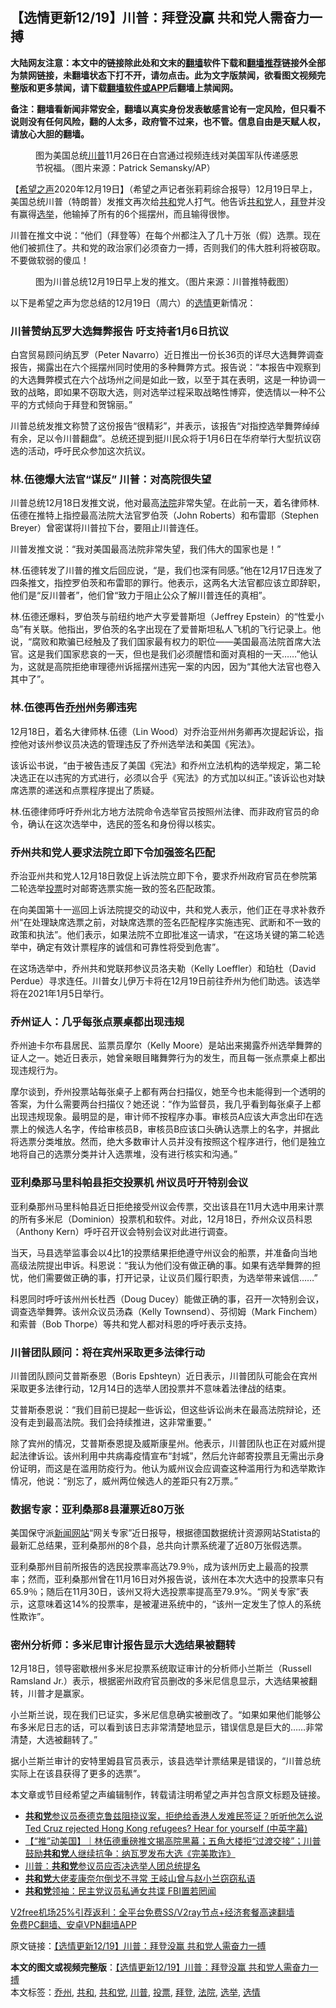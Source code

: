  <h2>【选情更新12/19】川普：拜登没赢 共和党人需奋力一搏</h2> <p class="notice"><b>大陆网友注意：本文中的链接除此处和文末的<a href="https://github.com/bannedbook/fanqiang" >翻墙</a>软件下载和<a href="https://github.com/killgcd/justmysocks/blob/master/README.md">翻墙推荐</a>链接外全部为禁网链接，未翻墙状态下打不开，请勿点击。此为文字版禁闻，欲看图文视频完整版和更多禁闻，请下载<a href="https://github.com/bannedbook/fanqiang">翻墙软件或APP</a>后翻墙上禁闻网。</p><p>备注：翻墙看新闻非常安全，翻墙以真实身份发表敏感言论有一定风险，但只看不说则没有任何风险，翻的人太多，政府管不过来，也不管。信息自由是天赋人权，请放心大胆的翻墙。</b></p>  <div class="entry"> <figure><figcaption>图为美国总统<a href="https://www.bannedbook.org/bnews/tag/%e5%b7%9d%e6%99%ae/" class="st_tag internal_tag" rel="tag" title="标签 川普 下的日志">川普</a>11月26日在白宫通过视频连线对美国军队传递感恩节祝福。（图片来源：Patrick Semansky/AP）</figcaption></figure> <p>【<span class='wp_keywordlink_affiliate'><a href="https://www.soundofhope.org" title="希望之声" target="_blank">希望之声</a></span>2020年12月19日】（希望之声记者张莉莉综合报导）12月19日早上，美国总统川普（特朗普）发推文再次给<a href="https://www.bannedbook.org/bnews/tag/%E5%85%B1%E5%92%8C/" class="st_tag internal_tag" rel="tag" title="标签 共和 下的日志">共和</a>党人打气。他告诉<a href="https://www.bannedbook.org/bnews/tag/%e5%85%b1%e5%92%8c%e5%85%9a/" class="st_tag internal_tag" rel="tag" title="标签 共和党 下的日志">共和党</a>人，<a href="https://www.bannedbook.org/bnews/tag/%e6%8b%9c%e7%99%bb/" class="st_tag internal_tag" rel="tag" title="标签 拜登 下的日志">拜登</a>并没有赢得<a href="https://www.bannedbook.org/bnews/tag/%e9%80%89%e4%b8%be/" class="st_tag internal_tag" rel="tag" title="标签 选举 下的日志">选举</a>，他输掉了所有的6个摇摆州，而且输得很惨。</p> <p>川普在推文中说：“他们（拜登等）在每个州都注入了几十万张（假）选票。现在他们被抓住了。共和党的政治家们必须奋力一搏，否则我们的伟大胜利将被窃取。不要做软弱的傻瓜！</p> <figure><figcaption>图为川普总统12月19日早上发的推文。（图片来源：川普推特截图）</figcaption></figure> <p>以下是希望之声为您总结的12月19日（周六）的<a href="https://www.bannedbook.org/bnews/tag/%E9%80%89%E6%83%85/" class="st_tag internal_tag" rel="tag" title="标签 选情 下的日志">选情</a>更新情况：</p> <h3>川普赞纳瓦罗大选舞弊报告 吁支持者1月6日抗议</h3> <p>白宫贸易顾问纳瓦罗（Peter Navarro）近日推出一份长36页的详尽大选舞弊调查报告，揭露出在六个摇摆州同时使用的多种舞弊方式。报告说：“本报告中观察到的大选舞弊模式在六个战场州之间是如此一致，以至于其在表明，这是一种协调一致的战略，即如果不窃取大选，则对选举过程采取战略性博弈，使选情以一种不公平的方式倾向于拜登和贺锦丽。”</p> <p>川普总统发推文称赞了这份报告“很精彩”，并表示，该报告“对指控选举舞弊绰绰有余，足以令川普翻盘”。总统还提到挺川民众将于1月6日在华府举行大型抗议窃选的活动，呼吁民众参加这次抗议。</p> <h3>林.伍德爆大法官“谋反” 川普：对高院很失望</h3> <p>川普总统12月18日发推文说，他对最高<a href="https://www.bannedbook.org/bnews/tag/%e6%b3%95%e9%99%a2/" class="st_tag internal_tag" rel="tag" title="标签 法院 下的日志">法院</a>非常失望。在此前一天，着名律师林.伍德在推特上指控最高法院大法官罗伯茨（John Roberts）和布雷耶（Stephen Breyer）曾密谋将川普拉下台，要阻止川普连任。</p> <p>川普发推文说：“我对美国最高法院非常失望，我们伟大的国家也是！”</p>  <p></p> <p>林.伍德转发了川普的推文后回应说，“是，我们也深有同感。”他在12月17日连发了四条推文，指控罗伯茨和布雷耶的罪行。他表示，这两名大法官都应该立即辞职，他们是“反川普者”，他们曾“致力于阻止公众了解川普连任的真相”。</p> <p>林.伍德还爆料，罗伯茨与前纽约地产大亨爱普斯坦（Jeffrey Epstein）的“性爱小岛”有关联。他指出，罗伯茨的名字出现在了爱普斯坦私人飞机的飞行记录上。他说，“腐败和欺骗已经触及了我们国家最有权力的职位——美国最高法院首席大法官。这是我们国家悲哀的一天，但也是我们必须醒悟和面对真相的一天&#8230;&#8230;”他认为，这就是高院拒绝审理德州诉摇摆州违宪一案的内因，因为“其他大法官也卷入其中了”。</p> <h3>林.伍德再告<a href="https://www.bannedbook.org/bnews/tag/%E4%B9%94%E5%B7%9E/" class="st_tag internal_tag" rel="tag" title="标签 乔州 下的日志">乔州</a>州务卿违宪</h3> <p>12月18日，着名大律师林.伍德（Lin Wood）对乔治亚州州务卿再次提起诉讼，指控他对该州参议员决选的管理违反了乔州选举法和美国《宪法》。</p> <p>该诉讼书说，“由于被告违反了美国《宪法》和乔州立法机构的选举规定，第二轮决选正在以违宪的方式进行，必须以合乎《宪法》的方式加以纠正。”该诉讼也对缺席选票的递送和点票程序提出了质疑。</p> <p>林.伍德律师呼吁乔州北方地方法院命令选举官员按照州法律、而非政府官员的命令，确认在这次选举中，选民的签名和身份得以核实。</p> <h3>乔州共和党人要求法院立即下令加强签名匹配</h3> <p>乔治亚州共和党人12月18日敦促上诉法院立即下令，要求乔州政府官员在参院第二轮选举<a href="https://www.bannedbook.org/bnews/tag/%E6%8A%95%E7%A5%A8/" class="st_tag internal_tag" rel="tag" title="标签 投票 下的日志">投票</a>时对邮寄选票实施一致的签名匹配政策。</p>  <p>在向美国第十一巡回上诉法院提交的动议中，共和党人表示，他们正在寻求补救乔州“在处理缺席选票之前，对缺席选票的签名匹配程序实施违宪、武断和不一致的政策和执法”。他们表示，如果法院不立即批准这一请求，“在这场关键的第二轮选举中，确定有效计票程序的诚信和可靠性将受到危害”。</p> <p>在这场选举中，乔州共和党联邦参议员洛夫勒（Kelly Loeffler）和珀杜（David Perdue）寻求连任。川普女儿伊万卡将在12月19日前往乔州为他们助选。该选举将在2021年1月5日举行。</p> <h3>乔州证人：几乎每张点票桌都出现违规</h3> <p>乔州迪卡尔布县居民、监票员摩尔（Kelly Moore）是站出来揭露乔州选举舞弊的证人之一。她近日表示，她曾亲眼目睹舞弊行为的发生，而且每一张点票桌上都出现违规行为。</p> <p>摩尔谈到，乔州投票站每张桌子上都有两台扫描仪，她至今也未能得到一个透明的答案，为什么需要两台扫描仪？她还说：“作为监督员，我几乎看到每张桌子上都出现违规现象。最明显的是，审计师不按程序办事。审核员A应该大声念出印在选票上的候选人名字，传给审核员B，审核员B应该口头确认选票上的名字，并据此将选票分类堆放。然而，绝大多数审计人员并没有按照这个程序进行，他们是独立地将自己的选票分类并计入选票堆，没有进行核实和沟通。”</p> <h3>亚利桑那马里科帕县拒交投票机 州议员吁开特别会议</h3> <p>亚利桑那州马里科帕县近日拒绝接受州议会传票，交出该县在11月大选中用来计票的所有多米尼（Dominion）投票机和软件。对此，12月18日，乔州众议员科恩（Anthony Kern）呼吁召开议会特别会议对此进行调查。</p> <p>当天，马县选举监事会以4比1的投票结果拒绝遵守州议会的船票，并准备向当地高级法院提出申诉。科恩说：“我认为他们没有做正确的事。如果有选举舞弊的担忧，他们需要做正确的事，打开记录，让议员们履行职责，为选举带来诚信……”</p> <p>科恩同时呼吁该州州长杜西（Doug Ducey）能做正确的事，召开一次特别会议，调查选举舞弊。该州众议员汤森（Kelly Townsend）、芬彻姆（Mark Finchem）和索普（Bob Thorpe）等共和党人都对科恩的呼吁表示支持。</p>  <h3>川普团队顾问：将在宾州采取更多法律行动</h3> <p>川普团队顾问艾普斯泰恩（Boris Epshteyn）近日表示，川普团队可能会在宾州采取更多法律行动，12月14日的选举人团投票并不意味着法律战的结束。</p> <p>艾普斯泰恩说：“我们目前已提起一些诉讼，但这些诉讼尚未在最高法院辩论，还没有走到最高法院。我们会持续推进，这非常重要。”</p> <p>除了宾州的情况，艾普斯泰恩提及威斯康星州。他表示，川普团队也正在对威州提起法律诉讼。该州利用中共病毒疫情宣布“封城”，然后允许邮寄投票且无需出示身份证明，而这是在滥用防疫行为。他认为威州议会应调查这种滥用行为和选举欺诈情况，他说：“别忘了，威州两位候选人的差距只有2万票。”</p> <h3>数据专家：亚利桑那8县灌票近80万张</h3> <p>美国保守派<span class='wp_keywordlink_affiliate'><a href="https://www.bannedbook.org/" title="新闻网站">新闻网站</a></span>“网关专家”近日报导，根据德国数据统计资源网站Statista的最新汇总结果，亚利桑那州的8个县，总共向计票系统灌了近80万张假选票。</p> <p>亚利桑那州目前所报告的选民投票率高达79.9％，成为该州历史上最高的投票率；然而，亚利桑那州曾在11月16日对外报告说，该州在本次大选中的投票率只有65.9％；随后在11月30日，该州又将大选投票率提高至79.9%。“网关专家”表示，这意味着这14%的投票率，是被灌进系统中的，“该州一定发生了惊人的系统性欺诈”。</p> <h3>密州分析师：多米尼审计报告显示大选结果被翻转</h3> <p>12月18日，领导密歇根州多米尼投票系统取证审计的分析师小兰斯兰（Russell Ramsland Jr.）表示，根据密州政府官员删改的多米尼信息显示，大选结果被翻转，川普才是赢家。</p> <p>小兰斯兰说，现在我们已证实，多米尼信息确实被删改了。“如果如果他们能够公布多米尼日志的话，可以看到该日志非常清楚地显示，错误信息是巨大的&#8230;&#8230;非常清楚，大选被翻转了。”</p>  <p>据小兰斯兰审计的安特里姆县官员表示，该县选举计票结果是错误的，“川普总统实际上在该县获得了更多的选票”。</p> <p>本文章或节目经希望之声编辑制作，转载请注明希望之声并包含原文标题及链接。</p> <ul class='op-related-articles' title='相关阅读'> <li><a href='https://www.bannedbook.org/bnews/bannedvideo/20201219/1451004.html' target='_blank'><b>共和党</b>参议员泰德克鲁兹阻挠议案，拒绝给香港人发难民签证？听听他怎么说  Ted Cruz rejected Hong Kong refugees? Hear for yourself (中英字幕)</a></li> <li><a href='https://www.bannedbook.org/bnews/bannedvideo/20201219/1450831.html' target='_blank'>【“推”动美国】｜林伍德重磅推文揭高院黑幕；五角大楼拒“过渡交接”；川普鼓励<b>共和党</b>人继续抗争：纳瓦罗发布大选《完美欺诈》</a></li> <li><a href='https://www.bannedbook.org/bnews/comments/20201219/1450692.html' target='_blank'>川普：<b>共和党</b>参议员应否决选举人团总统提名</a></li> <li><a href='https://www.bannedbook.org/bnews/worldnews/20201218/1450467.html' target='_blank'><b>共和党</b>大佬麦康奈尔倒戈不寻常 王岐山曾与赵小兰窃窃私语</a></li> <li><a href='https://www.bannedbook.org/bnews/comments/20201218/1450192.html' target='_blank'><b>共和党</b>领袖：民主党议员私通女共谍 FBI置若罔闻</a></li> </ul> <p class="texttj"> <a href="https://github.com/bannedbook/fanqiang/wiki/V2ray%E6%9C%BA%E5%9C%BA" target="_blank">V2free机场25%引荐返利：全平台免费SS/V2ray节点+经济套餐高速翻墙</a><br/> <a href="https://github.com/bannedbook/fanqiang/wiki/%E7%A6%81%E9%97%BB%E7%BD%91%E5%AE%89%E5%8D%93%E7%BF%BB%E5%A2%99%E6%96%B0%E9%97%BBAPP" target="_blank">免费PC翻墙、安卓VPN翻墙APP</a></p><p>原文链接：<a class="src_link"  href="https://www.soundofhope.org/post/455296" target="_blank">【选情更新12/19】川普：拜登没赢 共和党人需奋力一搏</a></p><a name='sharetosocial'></a>       <div><b>本文的图文或视频完整版</b>：<a href='https://www.bannedbook.org/bnews/comments/20201220/1451230.html'>【选情更新12/19】川普：拜登没赢 共和党人需奋力一搏</a></div>  </div><!--END ENTRY--> <div class="postfooter"> <div>本文标签：<a href="https://www.bannedbook.org/bnews/tag/%E4%B9%94%E5%B7%9E/" rel="tag">乔州</a>, <a href="https://www.bannedbook.org/bnews/tag/%E5%85%B1%E5%92%8C/" rel="tag">共和</a>, <a href="https://www.bannedbook.org/bnews/tag/%e5%85%b1%e5%92%8c%e5%85%9a/" rel="tag">共和党</a>, <a href="https://www.bannedbook.org/bnews/tag/%e5%b7%9d%e6%99%ae/" rel="tag">川普</a>, <a href="https://www.bannedbook.org/bnews/tag/%E6%8A%95%E7%A5%A8/" rel="tag">投票</a>, <a href="https://www.bannedbook.org/bnews/tag/%e6%8b%9c%e7%99%bb/" rel="tag">拜登</a>, <a href="https://www.bannedbook.org/bnews/tag/%e6%b3%95%e9%99%a2/" rel="tag">法院</a>, <a href="https://www.bannedbook.org/bnews/tag/%e9%80%89%e4%b8%be/" rel="tag">选举</a>, <a href="https://www.bannedbook.org/bnews/tag/%E9%80%89%E6%83%85/" rel="tag">选情</a></div>  </div><!--END POSTFOOTER--> 